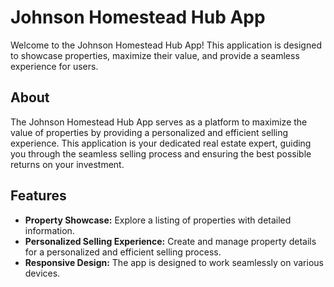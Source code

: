 # Johnson Homestead Hub App

Welcome to the Johnson Homestead Hub App! This application is designed to showcase properties, maximize their value, and provide a seamless experience for users.


## About
The Johnson Homestead Hub App serves as a platform to maximize the value of properties by providing a personalized and efficient selling experience. This application is your dedicated real estate expert, guiding you through the seamless selling process and ensuring the best possible returns on your investment.

## Features
- **Property Showcase:** Explore a listing of properties with detailed information.
- **Personalized Selling Experience:** Create and manage property details for a personalized and efficient selling process.
- **Responsive Design:** The app is designed to work seamlessly on various devices.

